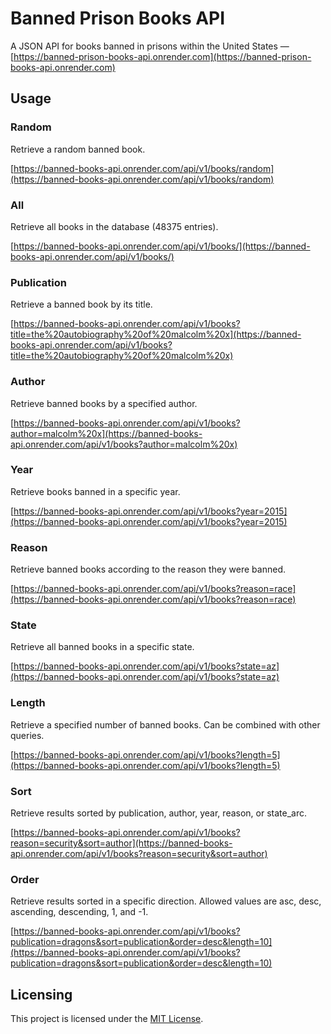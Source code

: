 # Banned Prison Books API

A JSON API for books banned in prisons within the United States — [https://banned-prison-books-api.onrender.com](https://banned-prison-books-api.onrender.com)

## Usage

### Random

Retrieve a random banned book.

[https://banned-books-api.onrender.com/api/v1/books/random](https://banned-books-api.onrender.com/api/v1/books/random)

### All

Retrieve all books in the database (48375 entries).

[https://banned-books-api.onrender.com/api/v1/books/](https://banned-books-api.onrender.com/api/v1/books/)

### Publication

Retrieve a banned book by its title.

[https://banned-books-api.onrender.com/api/v1/books?title=the%20autobiography%20of%20malcolm%20x](https://banned-books-api.onrender.com/api/v1/books?title=the%20autobiography%20of%20malcolm%20x)

### Author

Retrieve banned books by a specified author.

[https://banned-books-api.onrender.com/api/v1/books?author=malcolm%20x](https://banned-books-api.onrender.com/api/v1/books?author=malcolm%20x)

### Year

Retrieve books banned in a specific year.

[https://banned-books-api.onrender.com/api/v1/books?year=2015](https://banned-books-api.onrender.com/api/v1/books?year=2015)

### Reason

Retrieve banned books according to the reason they were banned.

[https://banned-books-api.onrender.com/api/v1/books?reason=race](https://banned-books-api.onrender.com/api/v1/books?reason=race)

### State

Retrieve all banned books in a specific state.

[https://banned-books-api.onrender.com/api/v1/books?state=az](https://banned-books-api.onrender.com/api/v1/books?state=az)

### Length

Retrieve a specified number of banned books. Can be combined with other queries.

[https://banned-books-api.onrender.com/api/v1/books?length=5](https://banned-books-api.onrender.com/api/v1/books?length=5)

### Sort

Retrieve results sorted by publication, author, year, reason, or state_arc.

[https://banned-books-api.onrender.com/api/v1/books?reason=security&sort=author](https://banned-books-api.onrender.com/api/v1/books?reason=security&sort=author)

### Order

Retrieve results sorted in a specific direction. Allowed values are asc, desc, ascending, descending, 1, and -1.

[https://banned-books-api.onrender.com/api/v1/books?publication=dragons&sort=publication&order=desc&length=10](https://banned-books-api.onrender.com/api/v1/books?publication=dragons&sort=publication&order=desc&length=10)

## Licensing

This project is licensed under the [MIT License](https://github.com/tespin/banned-prison-book-api/blob/dev/LICENSE.md).
